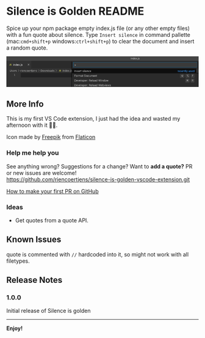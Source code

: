 # Silence is Golden README

Spice up your npm package empty index.js file (or any other empty files) with a fun quote about silence. Type `Insert silence` in command pallette (mac:`cmd+shift+p` windows:`ctrl+shift+p`) to clear the document and insert a random quote.

![extension demo](./images/silence.gif)

## More Info

This is my first VS Code extension, I just had the idea and wasted my afternoon with it 🤦🏻‍.

Icon made by [Freepik](https://www.flaticon.com/authors/freepik) from [Flaticon](https://www.flaticon.com/)

### Help me help you

See anything wrong? Suggestions for a change? Want to **add a quote?** PR or new issues are welcome!
<br />
https://github.com/riencoertjens/silence-is-golden-vscode-extension.git

[How to make your first PR on GitHub](https://www.freecodecamp.org/news/how-to-make-your-first-pull-request-on-github/)

### Ideas

- Get quotes from a quote API.

## Known Issues

quote is commented with `//` hardcoded into it, so might not work with all filetypes.

## Release Notes

### 1.0.0

Initial release of Silence is golden

---

**Enjoy!**

